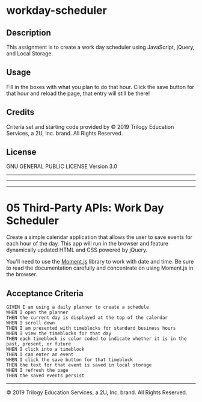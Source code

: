 # workday-scheduler

## Description

This assignment is to create a work day scheduler using JavaScript, jQuery, and Local Storage.

## Usage

Fill in the boxes with what you plan to do that hour. Click the save button for that hour and reload the page, that entry will still be there!

## Credits

Criteria set and starting code provided by © 2019 Trilogy Education Services, a 2U, Inc. brand. All Rights Reserved.

## License

GNU GENERAL PUBLIC LICENSE Version 3.0

---
---
---

# 05 Third-Party APIs: Work Day Scheduler

Create a simple calendar application that allows the user to save events for each hour of the day. This app will run in the browser and feature dynamically updated HTML and CSS powered by jQuery.

You'll need to use the [Moment.js](https://momentjs.com/) library to work with date and time. Be sure to read the documentation carefully and concentrate on using Moment.js in the browser.

## Acceptance Criteria

```
GIVEN I am using a daily planner to create a schedule
WHEN I open the planner
THEN the current day is displayed at the top of the calendar
WHEN I scroll down
THEN I am presented with timeblocks for standard business hours
WHEN I view the timeblocks for that day
THEN each timeblock is color coded to indicate whether it is in the past, present, or future
WHEN I click into a timeblock
THEN I can enter an event
WHEN I click the save button for that timeblock
THEN the text for that event is saved in local storage
WHEN I refresh the page
THEN the saved events persist
```

- - -
© 2019 Trilogy Education Services, a 2U, Inc. brand. All Rights Reserved.
